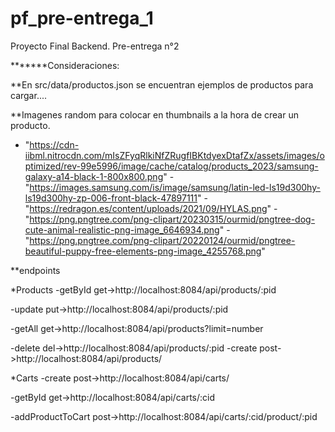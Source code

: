 # pf_pre-entrega_1
Proyecto Final Backend. Pre-entrega n°2

*******Consideraciones:



**En src/data/productos.json se encuentran ejemplos de productos para cargar....

**Imagenes random para colocar en thumbnails a la hora de crear un producto.
 - "https://cdn-iibml.nitrocdn.com/mIsZFyqRlkiNfZRugfIBKtdyexDtafZx/assets/images/optimized/rev-99e5996/image/cache/catalog/products_2023/samsung-galaxy-a14-black-1-800x800.png"
 -"https://images.samsung.com/is/image/samsung/latin-led-ls19d300hy-ls19d300hy-zp-006-front-black-47897111"
 -"https://redragon.es/content/uploads/2021/09/HYLAS.png"
 -"https://png.pngtree.com/png-clipart/20230315/ourmid/pngtree-dog-cute-animal-realistic-png-image_6646934.png"
 -"https://png.pngtree.com/png-clipart/20220124/ourmid/pngtree-beautiful-puppy-free-elements-png-image_4255768.png"

**endpoints

*Products
-getById
get->http://localhost:8084/api/products/:pid

-update
put->http://localhost:8084/api/products/:pid

-getAll
get->http://localhost:8084/api/products?limit=number

-delete
    del->http://localhost:8084/api/products/:pid
-create
    post->http://localhost:8084/api/products/

*Carts
-create
post->http://localhost:8084/api/carts/

-getById
get->http://localhost:8084/api/carts/:cid

-addProductToCart
post->http://localhost:8084/api/carts/:cid/product/:pid



